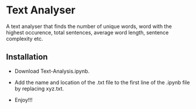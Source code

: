 # Text Analyser

A text analyser that finds the number of unique words, word with the highest occurence, total sentences, average word length, sentence complexity etc. 

## Installation 

- Download Text-Analysis.ipynb.

- Add the name and location of the .txt file to the first line of the .ipynb file by replacing xyz.txt.

- Enjoy!!!
